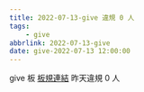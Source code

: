 ```yaml
---
title: 2022-07-13-give 違規 0 人
tags:
    - give
abbrlink: 2022-07-13-give
date: give-2022-07-13 12:00:00
---
```

give 板 [板規連結](https://www.ptt.cc/bbs/give/M.1612495900.A.C32.html)
昨天違規 0 人

